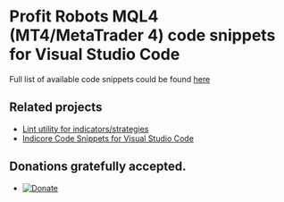 # Profit Robots MQL4 (MT4/MetaTrader 4) code snippets for Visual Studio Code

Full list of available code snippets could be found [here](https://github.com/sibvic/vsc-mq4-snippets/wiki/Snippets)

## Related projects

* [Lint utility for indicators/strategies](https://github.com/sibvic/fxlint)
* [Indicore Code Snippets for Visual Studio Code](https://github.com/sibvic/vsc-indicore)

## Donations gratefully accepted.

* [![Donate](https://img.shields.io/badge/Donate-PayPal-green.svg)](https://paypal.me/sibvic)